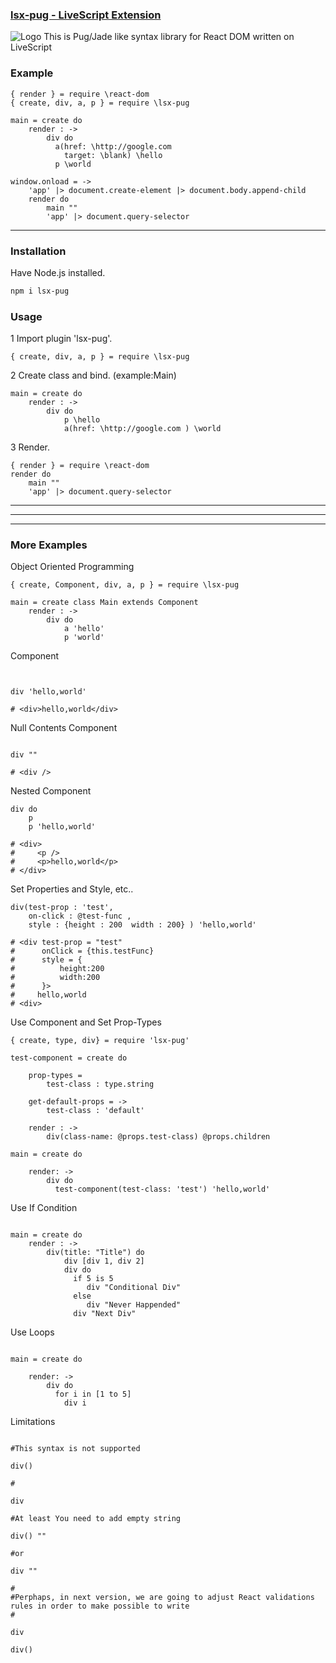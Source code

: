 ### [lsx-pug - LiveScript Extension](https://github.com/flyber-net/lsx-pug)

![Logo](https://content.screencast.com/users/a.stegno/folders/Jing/media/1ddfab27-6d01-41c9-965d-30cef10675b6/00000147.png)
This is Pug/Jade like syntax library for React DOM written on LiveScript

### Example

```Livescript
{ render } = require \react-dom
{ create, div, a, p } = require \lsx-pug

main = create do
    render : ->
        div do
          a(href: \http://google.com 
            target: \blank) \hello
          p \world

window.onload = ->
    'app' |> document.create-element |> document.body.append-child
    render do
        main ""
        'app' |> document.query-selector
```



---------

### Installation

Have Node.js installed.

```Bash
npm i lsx-pug
```

### Usage

1 Import plugin 'lsx-pug'.

```Livescript
{ create, div, a, p } = require \lsx-pug
```

2 Create class and bind. (example:Main)

```Livescript
main = create do
    render : ->
        div do
            p \hello
            a(href: \http://google.com ) \world
```

3 Render.

```Livescript
{ render } = require \react-dom
render do
    main ""
    'app' |> document.query-selector
```

---------
---------
---------



### More Examples

Object Oriented Programming

```Livescript
{ create, Component, div, a, p } = require \lsx-pug

main = create class Main extends Component
    render : ->
        div do
            a 'hello'
            p 'world'
```

Component

```Livescript


div 'hello,world'

# <div>hello,world</div>
```

Null Contents Component

```Livescript

div ""

# <div />
```

Nested Component

```Livescript
div do 
    p
    p 'hello,world'

# <div>
#     <p />
#     <p>hello,world</p>
# </div>
```

Set Properties and Style, etc..

```Livescript
div(test-prop : 'test',
    on-click : @test-func ,
    style : {height : 200  width : 200} ) 'hello,world'

# <div test-prop = "test"
#      onClick = {this.testFunc}
#      style = {
#          height:200
#          width:200
#      }>
#     hello,world
# <div>
```
Use Component and Set Prop-Types

```Livescript
{ create, type, div} = require 'lsx-pug'

test-component = create do

    prop-types =
        test-class : type.string

    get-default-props = ->
        test-class : 'default'

    render : ->
        div(class-name: @props.test-class) @props.children

main = create do

    render: ->
        div do
          test-component(test-class: 'test') 'hello,world'
```

Use If Condition

```Livescript

main = create do
    render : ->
        div(title: "Title") do 
            div [div 1, div 2]
            div do
              if 5 is 5  
                 div "Conditional Div"
              else 
                 div "Never Happended"
              div "Next Div"

```

Use Loops 

```Livescript 

main = create do

    render: ->
        div do
          for i in [1 to 5]
            div i

```

Limitations 

```Livescript 

#This syntax is not supported
 
div() 

#

div

#At least You need to add empty string 

div() "" 

#or 

div ""

#
#Perphaps, in next version, we are going to adjust React validations rules in order to make possible to write 
#

div 

div()


```

